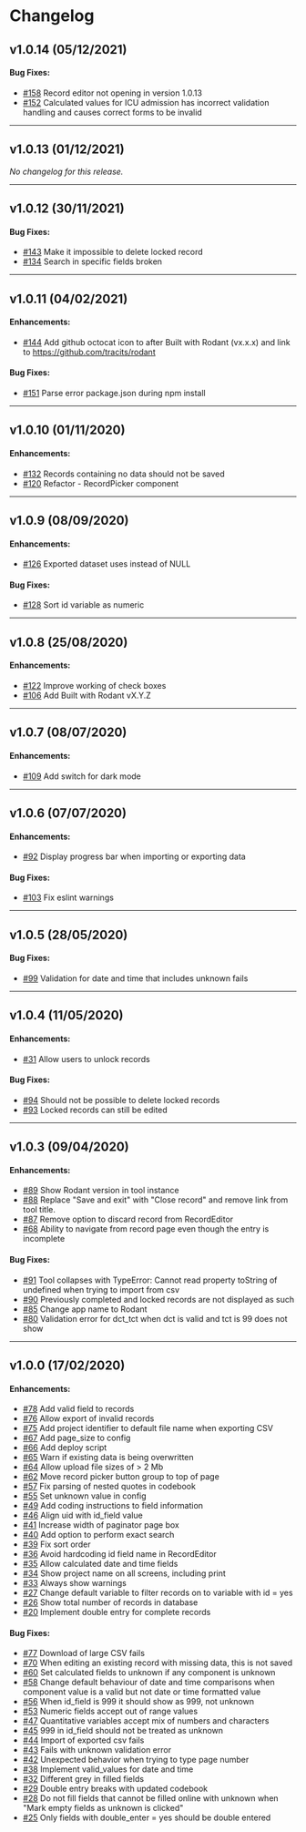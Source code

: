 # Changelog

## v1.0.14 (05/12/2021)

#### Bug Fixes:

- [#158](https://github.com/tracits/rodant/issues/158) Record editor not opening in version 1.0.13 
- [#152](https://github.com/tracits/rodant/issues/152) Calculated values for ICU admission has incorrect validation handling and causes correct forms to be invalid 

---

## v1.0.13 (01/12/2021)
*No changelog for this release.*

---

## v1.0.12 (30/11/2021)

#### Bug Fixes:

- [#143](https://github.com/tracits/rodant/issues/143) Make it impossible to delete locked record 
- [#134](https://github.com/tracits/rodant/issues/134) Search in specific fields broken 

---

## v1.0.11 (04/02/2021)

#### Enhancements:

- [#144](https://github.com/tracits/rodant/issues/144) Add github octocat icon to after Built with Rodant (vx.x.x) and link to https://github.com/tracits/rodant 

#### Bug Fixes:

- [#151](https://github.com/tracits/rodant/issues/151) Parse error package.json during npm install 

---

## v1.0.10 (01/11/2020)

#### Enhancements:

- [#132](https://github.com/tracits/rodant/issues/132) Records containing no data should not be saved 
- [#120](https://github.com/tracits/rodant/issues/120) Refactor - RecordPicker component 

---

## v1.0.9 (08/09/2020)

#### Enhancements:

- [#126](https://github.com/tracits/rodant/issues/126) Exported dataset uses <unset> instead of NULL 

#### Bug Fixes:

- [#128](https://github.com/tracits/rodant/issues/128) Sort id variable as numeric 

---

## v1.0.8 (25/08/2020)

#### Enhancements:

- [#122](https://github.com/tracits/rodant/issues/122) Improve working of check boxes 
- [#106](https://github.com/tracits/rodant/issues/106) Add Built with Rodant vX.Y.Z 

---

## v1.0.7 (08/07/2020)

#### Enhancements:

- [#109](https://github.com/tracits/rodant/issues/109) Add switch for dark mode 

---

## v1.0.6 (07/07/2020)

#### Enhancements:

- [#92](https://github.com/tracits/rodant/issues/92) Display progress bar when importing or exporting data 

#### Bug Fixes:

- [#103](https://github.com/tracits/rodant/issues/103) Fix eslint warnings 

---

## v1.0.5 (28/05/2020)

#### Bug Fixes:

- [#99](https://github.com/tracits/rodant/issues/99) Validation for date and time that includes unknown fails 

---

## v1.0.4 (11/05/2020)

#### Enhancements:

- [#31](https://github.com/tracits/cockroach_react/issues/31) Allow users to unlock records 

#### Bug Fixes:

- [#94](https://github.com/tracits/cockroach_react/issues/94) Should not be possible to delete locked records 
- [#93](https://github.com/tracits/cockroach_react/issues/93) Locked records can still be edited 

---

## v1.0.3 (09/04/2020)

#### Enhancements:

- [#89](https://github.com/tracits/cockroach_react/issues/89) Show Rodant version in tool instance 
- [#88](https://github.com/tracits/cockroach_react/issues/88) Replace "Save and exit" with "Close record" and remove link from tool title. 
- [#87](https://github.com/tracits/cockroach_react/issues/87) Remove option to discard record from RecordEditor 
- [#68](https://github.com/tracits/cockroach_react/issues/68) Ability to navigate from record page even though the entry is incomplete 

#### Bug Fixes:

- [#91](https://github.com/tracits/cockroach_react/issues/91) Tool collapses with TypeError: Cannot read property toString of undefined when trying to import from csv 
- [#90](https://github.com/tracits/cockroach_react/issues/90) Previously completed and locked records are not displayed as such 
- [#85](https://github.com/tracits/cockroach_react/issues/85) Change app name to Rodant 
- [#80](https://github.com/tracits/cockroach_react/issues/80) Validation error for dct_tct when dct is valid and tct is 99 does not show  

---

## v1.0.0 (17/02/2020)

#### Enhancements:

- [#78](https://github.com/tracits/cockroach_react/issues/78) Add valid field to records 
- [#76](https://github.com/tracits/cockroach_react/issues/76) Allow export of invalid records 
- [#75](https://github.com/tracits/cockroach_react/issues/75) Add project identifier to default file name when exporting CSV  
- [#67](https://github.com/tracits/cockroach_react/issues/67) Add page_size to config 
- [#66](https://github.com/tracits/cockroach_react/issues/66) Add deploy script 
- [#65](https://github.com/tracits/cockroach_react/issues/65) Warn if existing data is being overwritten 
- [#64](https://github.com/tracits/cockroach_react/issues/64) Allow upload file sizes of > 2 Mb 
- [#62](https://github.com/tracits/cockroach_react/issues/62) Move record picker button group to top of page 
- [#57](https://github.com/tracits/cockroach_react/issues/57) Fix parsing of nested quotes in codebook  
- [#55](https://github.com/tracits/cockroach_react/issues/55) Set unknown value in config 
- [#49](https://github.com/tracits/cockroach_react/issues/49) Add coding instructions to field information 
- [#46](https://github.com/tracits/cockroach_react/issues/46) Align uid with id_field value 
- [#41](https://github.com/tracits/cockroach_react/issues/41) Increase width of paginator page box 
- [#40](https://github.com/tracits/cockroach_react/issues/40) Add option to perform exact search 
- [#39](https://github.com/tracits/cockroach_react/issues/39) Fix sort order 
- [#36](https://github.com/tracits/cockroach_react/issues/36) Avoid hardcoding id field name in RecordEditor 
- [#35](https://github.com/tracits/cockroach_react/issues/35) Allow calculated date and time fields 
- [#34](https://github.com/tracits/cockroach_react/issues/34) Show project name on all screens, including print 
- [#33](https://github.com/tracits/cockroach_react/issues/33) Always show warnings 
- [#27](https://github.com/tracits/cockroach_react/issues/27) Change default variable to filter records on to variable with id = yes 
- [#26](https://github.com/tracits/cockroach_react/issues/26) Show total number of records in database 
- [#20](https://github.com/tracits/cockroach_react/issues/20) Implement double entry for complete records 

#### Bug Fixes:

- [#77](https://github.com/tracits/cockroach_react/issues/77) Download of large CSV fails 
- [#70](https://github.com/tracits/cockroach_react/issues/70) When editing an existing record with missing data, this is not saved 
- [#60](https://github.com/tracits/cockroach_react/issues/60) Set calculated fields to unknown if any component is unknown 
- [#58](https://github.com/tracits/cockroach_react/issues/58) Change default behaviour of date and time comparisons when component value is a valid but not date or time formatted value 
- [#56](https://github.com/tracits/cockroach_react/issues/56) When id_field is 999 it should show as 999, not unknown 
- [#53](https://github.com/tracits/cockroach_react/issues/53) Numeric fields accept out of range values  
- [#47](https://github.com/tracits/cockroach_react/issues/47) Quantitative variables accept mix of numbers and characters 
- [#45](https://github.com/tracits/cockroach_react/issues/45) 999 in id_field should not be treated as unknown 
- [#44](https://github.com/tracits/cockroach_react/issues/44) Import of exported csv fails 
- [#43](https://github.com/tracits/cockroach_react/issues/43) Fails with unknown validation error 
- [#42](https://github.com/tracits/cockroach_react/issues/42) Unexpected behavior when trying to type page number 
- [#38](https://github.com/tracits/cockroach_react/issues/38) Implement valid_values for date and time 
- [#32](https://github.com/tracits/cockroach_react/issues/32) Different grey in filled fields 
- [#29](https://github.com/tracits/cockroach_react/issues/29) Double entry breaks with updated codebook 
- [#28](https://github.com/tracits/cockroach_react/issues/28) Do not fill fields that cannot be filled online with unknown when "Mark empty fields as unknown is clicked" 
- [#25](https://github.com/tracits/cockroach_react/issues/25) Only fields with double_enter = yes should be double entered 
